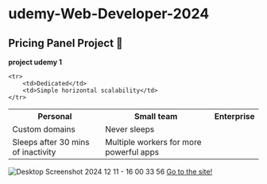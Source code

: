 # udemy-Web-Developer-2024
## Pricing Panel Project :blue_heart:
**project udemy 1** 

<table>
    <tr>
        <th>Personal</th>
        <th>Small team</th>
        <th>Enterprise</th>
    </tr>
    <tr>
        <td>Custom domains</td>
        <td>Never sleeps</td>
    </tr>
    <tr>
        <td>Sleeps after 30 mins of inactivity</td>
        <td>Multiple workers for more powerful apps</td>
    </tr>
    
    <tr>
        <td>Dedicated</td>
        <td>Simple horizontal scalability</td>
    </tr>
</table>

![Desktop Screenshot 2024 12 11 - 16 00 33 56](https://github.com/user-attachments/assets/4eca8290-8067-43eb-8308-409702fa2c30)
[Go to the site! ](http://127.0.0.1:5500/Pricing%20Panel%20Project/index.html)
